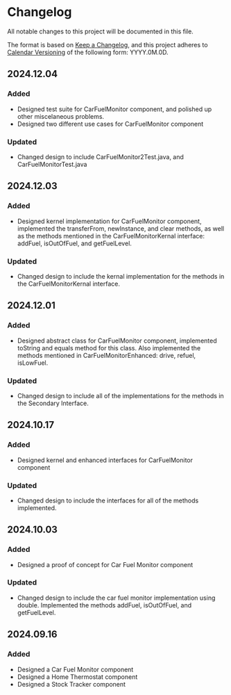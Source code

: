 # Changelog

All notable changes to this project will be documented in this file.

The format is based on [Keep a Changelog](https://keepachangelog.com/en/1.1.0/),
and this project adheres to [Calendar Versioning](https://calver.org/) of
the following form: YYYY.0M.0D.



## 2024.12.04

### Added

- Designed test suite for CarFuelMonitor component, and polished up other miscelaneous problems.
- Designed two different use cases for CarFuelMonitor component

### Updated

- Changed design to include CarFuelMonitor2Test.java, and CarFuelMonitorTest.java



## 2024.12.03

### Added

- Designed kernel implementation for CarFuelMonitor component, implemented the transferFrom, newInstance, and clear methods, as well as the methods mentioned in the CarFuelMonitorKernal interface: addFuel, isOutOfFuel, and getFuelLevel.

### Updated

- Changed design to include the kernal implementation for the methods in the CarFuelMonitorKernal interface.



## 2024.12.01

### Added

- Designed abstract class for CarFuelMonitor component, implemented toString and equals method for this class. Also implemented the methods mentioned in CarFuelMonitorEnhanced: drive, refuel, isLowFuel.

### Updated

- Changed design to include all of the implementations for the methods in the Secondary Interface.


## 2024.10.17

### Added

- Designed kernel and enhanced interfaces for CarFuelMonitor component

### Updated

- Changed design to include the interfaces for all of the methods implemented.


## 2024.10.03

### Added

- Designed a proof of concept for Car Fuel Monitor component

### Updated

- Changed design to include the car fuel monitor implementation using double. Implemented the methods addFuel, isOutOfFuel, and getFuelLevel.

## 2024.09.16

### Added

- Designed a Car Fuel Monitor component
- Designed a Home Thermostat component
- Designed a Stock Tracker component

```


